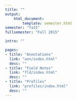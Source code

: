 ```yaml
---
title: ""
output:
    html_document:
        template: semester.html
semester: "fa15"
fullsemester: "Fall 2015"

intro: ""

pages:
- title: "Annotations"
  link: "ann/index.html"
  desc: ""
- title: "Field Notes"
  link: "fld/index.html"
  desc: ""
- title: "Profiles"
  link: "profiles/index.html"
  desc: ""
---
```

